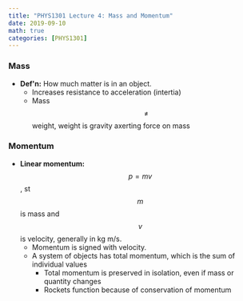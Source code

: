 ```yaml
---
title: "PHYS1301 Lecture 4: Mass and Momentum"
date: 2019-09-10
math: true 
categories: [PHYS1301]
---
```


### Mass

- **Def'n:** How much matter is in an object.
    - Increases resistance to acceleration (intertia)
    - Mass $$\neq$$ weight,  weight is gravity axerting force on mass

### Momentum

- **Linear momentum:** $$p=mv$$, st $$m$$ is mass and $$v$$ is velocity, generally in kg m/s. 
    - Momentum is signed with velocity.
    - A system of objects has total momentum, which is the sum of individual values
        - Total momentum is preserved in isolation, even if mass or quantity changes
        - Rockets function because of conservation of momentum


